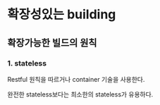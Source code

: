 # 확장성있는 building

## 확장가능한 빌드의 원칙

### 1. stateless

Restful 원칙을 따르거나 container 기술을 사용한다.

완전한 stateless보다는 최소한의 stateless가 유용하다.